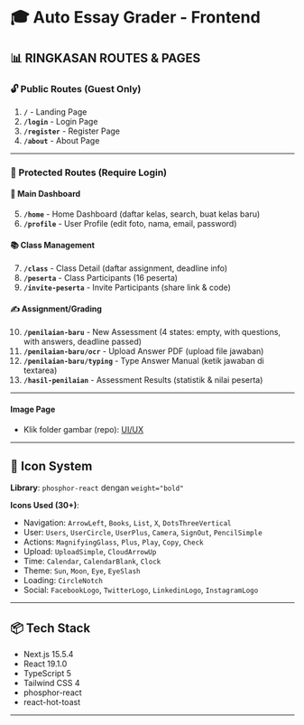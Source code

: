 # 🎓 Auto Essay Grader - Frontend

## 📊 RINGKASAN ROUTES & PAGES

### 🔓 Public Routes (Guest Only)

1. **`/`** - Landing Page
2. **`/login`** - Login Page
3. **`/register`** - Register Page
4. **`/about`** - About Page

---

### 🔐 Protected Routes (Require Login)

#### 📱 Main Dashboard

5. **`/home`** - Home Dashboard (daftar kelas, search, buat kelas baru)
6. **`/profile`** - User Profile (edit foto, nama, email, password)

#### 📚 Class Management

7. **`/class`** - Class Detail (daftar assignment, deadline info)
8. **`/peserta`** - Class Participants (16 peserta)
9. **`/invite-peserta`** - Invite Participants (share link & code)

#### ✍️ Assignment/Grading

10. **`/penilaian-baru`** - New Assessment (4 states: empty, with questions, with answers, deadline passed)
11. **`/penilaian-baru/ocr`** - Upload Answer PDF (upload file jawaban)
12. **`/penilaian-baru/typing`** - Type Answer Manual (ketik jawaban di textarea)
13. **`/hasil-penilaian`** - Assessment Results (statistik & nilai peserta)

___

#### Image Page

- Klik folder gambar (repo): [UI/UX](./public/page)

---

## 🎯 Icon System

**Library**: `phosphor-react` dengan `weight="bold"`

**Icons Used (30+)**:

- Navigation: `ArrowLeft`, `Books`, `List`, `X`, `DotsThreeVertical`
- User: `Users`, `UserCircle`, `UserPlus`, `Camera`, `SignOut`, `PencilSimple`
- Actions: `MagnifyingGlass`, `Plus`, `Play`, `Copy`, `Check`
- Upload: `UploadSimple`, `CloudArrowUp`
- Time: `Calendar`, `CalendarBlank`, `Clock`
- Theme: `Sun`, `Moon`, `Eye`, `EyeSlash`
- Loading: `CircleNotch`
- Social: `FacebookLogo`, `TwitterLogo`, `LinkedinLogo`, `InstagramLogo`

---

## 📦 Tech Stack

- Next.js 15.5.4
- React 19.1.0
- TypeScript 5
- Tailwind CSS 4
- phosphor-react
- react-hot-toast

---